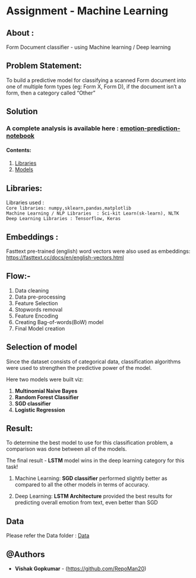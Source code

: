 #  Assignment - Machine Learning


## About :

Form Document classifier - using Machine learning / Deep learning

## Problem Statement:
To build a predictive model for classifying a scanned Form document into one of multiple form types (eg: Form X, Form D), if the document isn’t a form, then a category called “Other”



## Solution

### A complete analysis is available here : [emotion-prediction-notebook](https://github.com/RepoMan20/Automate-detection-of-emotions-using-ML/tree/master/models)

#### Contents: 

1. [Libraries ](#libraries)
2. [Models ](#models)

<a name="libraries"></a>
## Libraries:

Libraries used :  
                  ```
                  Core libraries: numpy,sklearn,pandas,matplotlib
                  ```
                  <br />
                   ```
                  Machine Learning / NLP Libraries  : Sci-kit Learn(sk-learn), NLTK
                  ```
                  <br />
                  ```
                  Deep Learning Libraries : Tensorflow, Keras
                  ```
## Embeddings : 
Fasttext pre-trained (english) word vectors were also used as embeddings: https://fasttext.cc/docs/en/english-vectors.html


## Flow:- 
1. Data cleaning
2. Data pre-processing
3. Feature Selection
4. Stopwords removal 
5. Feature Encoding
6. Creating Bag-of-words(BoW) model 
7. Final Model creation

<a name="models"></a>
## Selection of model 

Since the dataset consists of categorical data, classification algorithms were used to strengthen the predictive power of the model.

Here two models were built viz: 

1. **Multinomial Naive Bayes**
2. **Random Forest Classifier**
3. **SGD classifier**
4. **Logistic Regression**


## Result:
To determine the best model to use for this classification problem, a comparison was done between all of the models.

The final result - **LSTM** model wins in the deep learning category for this task!   

1) Machine Learning: **SGD classifier** performed slightly better as compared to all  the other models in terms of accuracy.

2) Deep Learning:  **LSTM Architecture** provided the best results for predicting overall emotion from text, even better than SGD



## Data
Please refer the Data folder : [Data](https://github.com/RepoMan20/Automate-detection-of-emotions-using-ML/tree/master/datasets/crowdflower-sentiment-analysis-in-text)


## @Authors

* **Vishak Gopkumar** - (https://github.com/RepoMan20)


